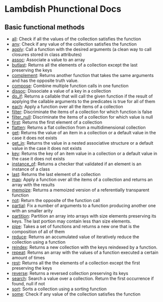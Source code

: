 # Lambdish Phunctional Docs

## Basic functional methods

 * [all](functions/all.md): Check if all the values of the collection satisfies the function
 * [any](functions/any.md): Check if any value of the collection satisfies the function
 * [apply](functions/apply.md): Call a function with the desired arguments (a clean way to call closures stored in class attributes)
 * [assoc](functions/assoc.md): Associate a value to an array
 * [butlast](functions/butlast.md):  Returns all the elements of a collection except the last preserving the keys
 * [complement](functions/complement.md): Returns another function that takes the same arguments and has the opposite truth value.
 * [compose](functions/compose.md): Combine multiple function calls in one function
 * [dissoc](functions/dissoc.md): Dissociate a value of a key in a collection
 * [do_if](functions/do_if.md): Returns a callable that will call the given function if the result of applying the callable arguments to the predicates is true for all of them
 * [each](functions/each.md): Apply a function over all the items of a collection
 * [filter](functions/filter.md): Discriminate the items of a collection for which function is false
 * [filter_null](functions/filter_null.md): Discriminate the items of a collection for which value is null
 * [first](functions/first.md): Returns the first element of a collection
 * [flatten](functions/flatten.md): Returns a flat collection from a multidimensional collection
 * [get](functions/get.md): Returns the value of an item in a collection or a default value in the case it does not exists
 * [get_in](functions/get_in.md): Returns the value in a nested associative structure or a default value in the case it does not exists
 * [key](functions/key.md): Returns the key of an item value in a collection or a default value in the case it does not exists
 * [instance_of](functions/instance_of.md): Returns a checker that validated if an element is an instance of a class
 * [last](functions/last.md): Returns the last element of a collection
 * [map](functions/map.md): Apply a function over all the items of a collection and returns an array with the results
 * [memoize](functions/memoize.md): Returns a memoized version of a referentially transparent function
 * [not](functions/not.md): Return the opposite of the function call
 * [partial](functions/partial.md): Fix a number of arguments to a function producing another one with an smaller arity
 * [partition](functions/partition.md): Partition an array into arrays with size elements preserving its keys. The last portion may contain less than size elements.
 * [pipe](functions/pipe.md): Takes a set of functions and returns a new one that is the composition of all of them
 * [reduce](functions/reduce.md): Returns an accumulated value of iteratively reduce the collection using a function
 * [reindex](functions/reindex.md): Returns a new collection with the keys reindexed by a function.
 * [repeat](functions/repeat.md): Returns an array with the values of a function executed a certain amount of times
 * [rest](functions/rest.md): Returns all the the elements of a collection except the first preserving the keys
 * [reverse](functions/reverse.md): Returns a reversed collection preserving its keys
 * [search](functions/search.md): Search a value over a collection. Return the first occurrence if found, null if not
 * [sort](functions/sort.md): Sorts a collection using a sorting function
 * [some](functions/some.md): Check if any value of the collection satisfies the function
